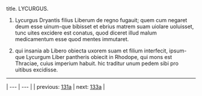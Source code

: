 title. LYCURGUS.



1. Lycurgus Dryantis filius Liberum de regno fugauit; quem cum negaret deum esse uinum-que bibisset et ebrius matrem suam uiolare uoluisset, tunc uites excidere est conatus, quod diceret illud malum medicamentum esse quod mentes immutaret.



2. qui insania ab Libero obiecta uxorem suam et filium interfecit, ipsum-que Lycurgum Liber pantheris obiecit in Rhodope, qui mons est Thraciae, cuius imperium habuit. hic traditur unum pedem sibi pro uitibus excidisse.



---

| --- | --- |
| previous: [131a](../131a/) | next: [133a](../133a/) |